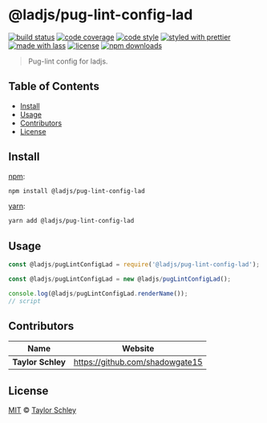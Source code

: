 # @ladjs/pug-lint-config-lad

[![build status](https://img.shields.io/travis/com/ladjs/pug-lint-config-lad.svg)](https://travis-ci.com/ladjs/pug-lint-config-lad)
[![code coverage](https://img.shields.io/codecov/c/github/ladjs/pug-lint-config-lad.svg)](https://codecov.io/gh/ladjs/pug-lint-config-lad)
[![code style](https://img.shields.io/badge/code_style-XO-5ed9c7.svg)](https://github.com/sindresorhus/xo)
[![styled with prettier](https://img.shields.io/badge/styled_with-prettier-ff69b4.svg)](https://github.com/prettier/prettier)
[![made with lass](https://img.shields.io/badge/made_with-lass-95CC28.svg)](https://lass.js.org)
[![license](https://img.shields.io/github/license/ladjs/pug-lint-config-lad.svg)](LICENSE)
[![npm downloads](https://img.shields.io/npm/dt/@ladjs/pug-lint-config-lad.svg)](https://npm.im/@ladjs/pug-lint-config-lad)

> Pug-lint config for ladjs.


## Table of Contents

* [Install](#install)
* [Usage](#usage)
* [Contributors](#contributors)
* [License](#license)


## Install

[npm][]:

```sh
npm install @ladjs/pug-lint-config-lad
```

[yarn][]:

```sh
yarn add @ladjs/pug-lint-config-lad
```


## Usage

```js
const @ladjs/pugLintConfigLad = require('@ladjs/pug-lint-config-lad');

const @ladjs/pugLintConfigLad = new @ladjs/pugLintConfigLad();

console.log(@ladjs/pugLintConfigLad.renderName());
// script
```


## Contributors

| Name              | Website                           |
| ----------------- | --------------------------------- |
| **Taylor Schley** | <https://github.com/shadowgate15> |


## License

[MIT](LICENSE) © [Taylor Schley](https://github.com/shadowgate15)


##

[npm]: https://www.npmjs.com/

[yarn]: https://yarnpkg.com/
